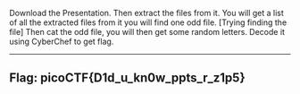 Download the Presentation. Then extract the files from it.
You will get a list of all the extracted files from it you will find one odd file.
[Trying finding the file]
Then cat the odd file, you will then get some random letters.
Decode it using CyberChef to get flag.

------------------------------------------------
Flag: picoCTF{D1d_u_kn0w_ppts_r_z1p5}
------------------------------------------------